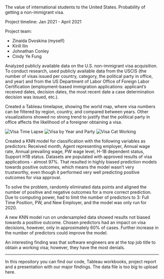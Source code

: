 The value of international students to the United States. Probability of getting a non-immigrant visa.

Project timeline: 
Jan 2021 - April 2021

Project team:
- Zinaida Dvoskina (myself)
- Kirill Ilin
- Johnathan Conley
- Cindy Ye Fung

Analyzed publicly available data on the U.S. non-immigrant visa acquisition. To conduct research, used publicly available data from the USCIS (the number of visas issued per country, category, the political party in office, and year) and from the US Department of Labor Office of Foreign Labor Certification (employment-based immigration applications: applicant’s received dates, decision dates, the most recent date a case determination decision was issued, etc.).

Created a Tableau timelapse, showing the world map, where visa numbers can be filtered by region, country, and compared between years. Other visualizations showed no strong trend to justify that the political party in office affects the likelihood of a foreigner obtaining a visa. 

![Visa Time Lapse](https://user-images.githubusercontent.com/67168908/142707523-ef4923f0-d868-4c8d-b905-23057423789f.png)
![Visa by Year and Party](https://user-images.githubusercontent.com/67168908/142707443-ceb1f772-a9ad-4f45-b090-52f464e51ee7.png)
![Visa Cat Working](https://user-images.githubusercontent.com/67168908/142707450-188090bf-b053-4bea-848e-b66c6085f485.png)

Created a KNN model for classification with the following variables as predictors: Received month, Agent representing employer, Annual wage rate, Annual prevailing wage, PW wage level, H-1B dependent status, Support H1B status. Datasets are populated with approved results of visa applications - almost 97%. That resulted in highly biased prediction models towards positive outcomes, which means the model wasn’t very trustworthy, even though it performed very well predicting positive outcomes for visa approval.

To solve the problem, randomly eliminated data points and aligned the number of positive and negative outcomes for a more correct prediction. Due to computing power, had to limit the number of predictors to 3: Full Time Position, PW, and New Employer, and the model was only run for 2020. 

A new KNN model run on undersampled data showed results not biased towards a positive outcome. Chosen predictors had an impact on visa decisions, however, only in approximately 60% of cases. Further increase in the number of predictors could improve the model.

An interesting finding was that software engineers are at the top job title to obtain a working visa; however, they have the most denials.

__________________________________

In this repository you can find our code, Tableau workbooks, project report and a presentation with our major findings.
The data file is too big to upload here.
